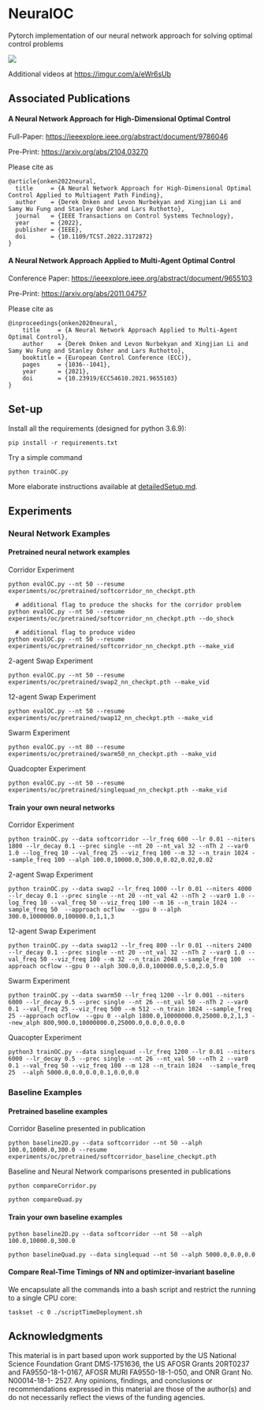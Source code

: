 # NeuralOC
Pytorch implementation of our neural network approach for solving optimal control problems

![](https://imgur.com/I1HaXmz.gif)

Additional videos at https://imgur.com/a/eWr6sUb
## Associated Publications


#### A Neural Network Approach for High-Dimensional Optimal Control
Full-Paper: https://ieeexplore.ieee.org/abstract/document/9786046

Pre-Print: https://arxiv.org/abs/2104.03270 

Please cite as

    @article{onken2022neural,
      title     = {A Neural Network Approach for High-Dimensional Optimal Control Applied to Multiagent Path Finding},
      author    = {Derek Onken and Levon Nurbekyan and Xingjian Li and Samy Wu Fung and Stanley Osher and Lars Ruthotto},
      journal   = {IEEE Transactions on Control Systems Technology},
      year      = {2022},
      publisher = {IEEE},
      doi       = {10.1109/TCST.2022.3172872}
    }



#### A Neural Network Approach Applied to Multi-Agent Optimal Control
Conference Paper: https://ieeexplore.ieee.org/abstract/document/9655103

Pre-Print: https://arxiv.org/abs/2011.04757

Please cite as

    @inproceedings{onken2020neural,
        title     = {A Neural Network Approach Applied to Multi-Agent Optimal Control},
        author    = {Derek Onken and Levon Nurbekyan and Xingjian Li and Samy Wu Fung and Stanley Osher and Lars Ruthotto},
        booktitle = {European Control Conference (ECC)},
        pages     = {1036--1041},
        year      = {2021},
        doi       = {10.23919/ECC54610.2021.9655103}
    }



## Set-up

Install all the requirements (designed for python 3.6.9):
```
pip install -r requirements.txt 
```

Try a simple command
```
python trainOC.py
```

More elaborate instructions available at [detailedSetup.md](detailedSetup.md).

## Experiments

### Neural Network Examples

#### Pretrained neural network examples

Corridor Experiment
```
python evalOC.py --nt 50 --resume experiments/oc/pretrained/softcorridor_nn_checkpt.pth
  
  # additional flag to produce the shocks for the corridor problem
python evalOC.py --nt 50 --resume experiments/oc/pretrained/softcorridor_nn_checkpt.pth --do_shock
  
  # additional flag to produce video
python evalOC.py --nt 50 --resume experiments/oc/pretrained/softcorridor_nn_checkpt.pth --make_vid
```

2-agent Swap Experiment
```
python evalOC.py --nt 50 --resume experiments/oc/pretrained/swap2_nn_checkpt.pth --make_vid
```

12-agent Swap Experiment
```
python evalOC.py --nt 50 --resume experiments/oc/pretrained/swap12_nn_checkpt.pth --make_vid
```

Swarm Experiment
```
python evalOC.py --nt 80 --resume experiments/oc/pretrained/swarm50_nn_checkpt.pth --make_vid
```

Quadcopter Experiment
```
python evalOC.py --nt 50 --resume experiments/oc/pretrained/singlequad_nn_checkpt.pth --make_vid
```



#### Train your own neural networks

Corridor Experiment
```
python trainOC.py --data softcorridor --lr_freq 600 --lr 0.01 --niters 1800 --lr_decay 0.1 --prec single --nt 20 --nt_val 32 --nTh 2 --var0 1.0 --log_freq 10 --val_freq 25 --viz_freq 100 --m 32 --n_train 1024 --sample_freq 100 --alph 100.0,10000.0,300.0,0.02,0.02,0.02
```

2-agent Swap Experiment
```
python trainOC.py --data swap2 --lr_freq 1000 --lr 0.01 --niters 4000 --lr_decay 0.1 --prec single --nt 20 --nt_val 42 --nTh 2 --var0 1.0 --log_freq 10 --val_freq 50 --viz_freq 100 --m 16 --n_train 1024 --sample_freq 50  --approach ocflow  --gpu 0 --alph 300.0,1000000.0,100000.0,1,1,3
```

12-agent Swap Experiment
```
python trainOC.py --data swap12 --lr_freq 800 --lr 0.01 --niters 2400 --lr_decay 0.1 --prec single --nt 20 --nt_val 32 --nTh 2 --var0 1.0 --val_freq 50 --viz_freq 100 --m 32 --n_train 2048 --sample_freq 100  --approach ocflow --gpu 0 --alph 300.0,0.0,100000.0,5.0,2.0,5.0 
```

Swarm Experiment
```
python trainOC.py --data swarm50 --lr_freq 1200 --lr 0.001 --niters 6000 --lr_decay 0.5 --prec single --nt 26 --nt_val 50 --nTh 2 --var0 0.1 --val_freq 25 --viz_freq 500 --m 512 --n_train 1024 --sample_freq 25 --approach ocflow  --gpu 0 --alph 1800.0,10000000.0,25000.0,2,1,3 --new_alph 800,900.0,10000000.0,25000.0,0.0,0.0,0.0
```

Quacopter Experiment
```
python3 trainOC.py --data singlequad --lr_freq 1200 --lr 0.01 --niters 6000 --lr_decay 0.5 --prec single --nt 26 --nt_val 50 --nTh 2 --var0 0.1 --val_freq 50 --viz_freq 100 --m 128 --n_train 1024  --sample_freq 25  --alph 5000.0,0.0,0.0,0.1,0.0,0.0
```

### Baseline Examples

#### Pretrained baseline examples

Corridor Baseline presented in publication

```
python baseline2D.py --data softcorridor --nt 50 --alph 100.0,10000.0,300.0 --resume experiments/oc/pretrained/softcorridor_baseline_checkpt.pth
```

Baseline and Neural Network comparisons presented in publications
```
python compareCorridor.py

python compareQuad.py
```

#### Train your own baseline examples
```
python baseline2D.py --data softcorridor --nt 50 --alph 100.0,10000.0,300.0

python baselineQuad.py --data singlequad --nt 50 --alph 5000.0,0.0,0.0
```

#### Compare Real-Time Timings of NN and optimizer-invariant baseline

We encapsulate all the commands into a bash script and restrict the running to a single CPU core:
```
taskset -c 0 ./scriptTimeDeployment.sh
```


## Acknowledgments

This material is in part based upon work supported by the US National Science Foundation Grant DMS-1751636, the US AFOSR Grants 20RT0237 and FA9550-18-1-0167, AFOSR MURI FA9550-18-1-050, and ONR Grant No. N00014-18-1- 2527. Any opinions, findings, and conclusions or recommendations expressed in this material are those of the author(s) and do not necessarily reflect the views of the funding agencies.





